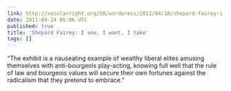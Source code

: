 ```yaml
---
link: http://secularright.org/SR/wordpress/2011/04/18/shepard-fairey-i-see-i-want-i-take/
date: 2011-04-24 05:06 UTC
published: true
title: 'Shepard Fairey: I see, I want, I take'
tags: []
---
```


"The exhibit is a nauseating example of wealthy liberal elites amusing themselves with anti-bourgeois play-acting, knowing full well that the rule of law and bourgeois values will secure their own fortunes against the radicalism that they pretend to embrace."
